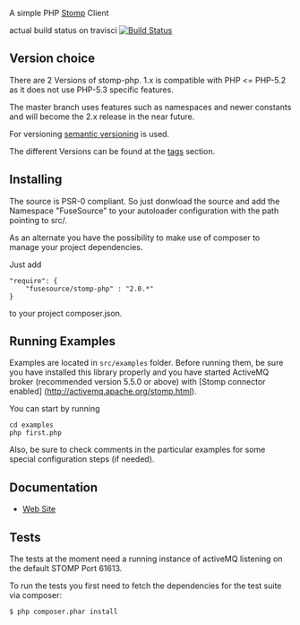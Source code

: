 A simple PHP [Stomp](http://stomp.github.com) Client

actual build status on travisci [![Build Status](https://secure.travis-ci.org/monofone/stomp-php.png?branch=master)](https://travis-ci.org/monofone/stomp-php)

Version choice
--------------
There are 2 Versions of stomp-php. 1.x is compatible with PHP <= PHP-5.2 as it
does not use PHP-5.3 specific features.

The master branch uses features such as namespaces and newer constants and will
become the 2.x release in the near future.

For versioning [semantic versioning](http://semver.org/) is used.

The different Versions can be found at the [tags](stomp-php/tags)
section.

Installing
----------

The source is PSR-0 compliant. So just donwload the source and add the Namespace
"FuseSource" to your autoloader configuration with the path pointing to
src/.

As an alternate you have the possibility to make use of composer to manage your
project dependencies.

Just add

    "require": {
        "fusesource/stomp-php" : "2.0.*"
    }

to your project composer.json.

Running Examples
----------------

Examples are located in `src/examples` folder. Before running them, be sure
you have installed this library properly and you have started ActiveMQ broker
(recommended version 5.5.0 or above) with [Stomp connector enabled]
(http://activemq.apache.org/stomp.html).

You can start by running

    cd examples
    php first.php

Also, be sure to check comments in the particular examples for some special
configuration steps (if needed).

Documentation
-------------

* [Web Site](http://stomp.fusesource.org/documentation/php/)

Tests
-----

The tests at the moment need a running instance of activeMQ listening on the
default STOMP Port 61613.

To run the tests you first need to fetch the dependencies for the test suite
via composer:

    $ php composer.phar install
